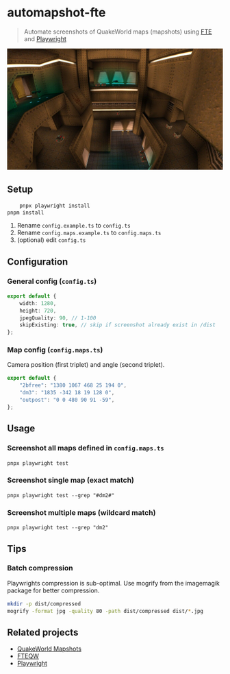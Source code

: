 # automapshot-fte

> Automate screenshots of QuakeWorld maps (mapshots) using [FTE](https://fte.triptohell.info/)
> and [Playwright](https://playwright.dev/)

![Aerowalk](https://github.com/vikpe/qw-mapshots/blob/main/aerowalk.jpg?raw=true)

## Setup

```shell
    pnpx playwright install
pnpm install
```

1. Rename `config.example.ts` to `config.ts`
2. Rename `config.maps.example.ts` to `config.maps.ts`
3. (optional) edit `config.ts`

## Configuration

### General config (`config.ts`)

```ts
export default {
    width: 1280,
    height: 720,
    jpegQuality: 90, // 1-100
    skipExisting: true, // skip if screenshot already exist in /dist
};
```

### Map config (`config.maps.ts`)

Camera position (first triplet) and angle (second triplet).

```ts
export default {
    "2bfree": "1380 1067 468 25 194 0",
    "dm3": "1835 -342 18 19 128 0",
    "outpost": "0 0 480 90 91 -59",
};
```

## Usage

### Screenshot all maps defined in `config.maps.ts`

```shell
pnpx playwright test
```

### Screenshot single map (exact match)

```shell
pnpx playwright test --grep "#dm2#"
```

### Screenshot multiple maps (wildcard match)

```shell
pnpx playwright test --grep "dm2"
```

## Tips

### Batch compression

Playwrights compression is sub-optimal. Use mogrify from the imagemagik package for better compression.

```sh
mkdir -p dist/compressed
mogrify -format jpg -quality 80 -path dist/compressed dist/*.jpg
```

## Related projects

* [QuakeWorld Mapshots](https://github.com/vikpe/qw-mapshots)
* [FTEQW](https://github.com/fte-team/fteqw)
* [Playwright](https://github.com/microsoft/playwright)
